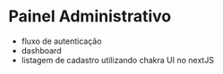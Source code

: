 # Painel Administrativo
- fluxo de autenticação
- dashboard
- listagem de cadastro utilizando chakra UI no nextJS
